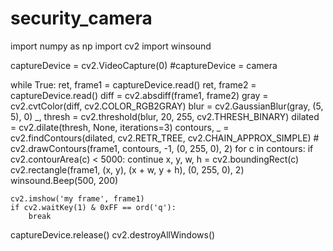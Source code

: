 # security_camera
import numpy as np
import cv2
import winsound

captureDevice = cv2.VideoCapture(0) #captureDevice = camera

while True:
    ret, frame1 = captureDevice.read()
    ret, frame2 = captureDevice.read()
    diff = cv2.absdiff(frame1, frame2)
    gray = cv2.cvtColor(diff, cv2.COLOR_RGB2GRAY)
    blur = cv2.GaussianBlur(gray, (5, 5), 0)
    _, thresh = cv2.threshold(blur, 20, 255, cv2.THRESH_BINARY)
    dilated  = cv2.dilate(thresh, None, iterations=3)
    contours, _ = cv2.findContours(dilated, cv2.RETR_TREE, cv2.CHAIN_APPROX_SIMPLE)
    # cv2.drawContours(frame1, contours, -1, (0, 255, 0), 2)
    for c in contours:
        if cv2.contourArea(c) < 5000:
            continue
        x, y, w, h = cv2.boundingRect(c)
        cv2.rectangle(frame1, (x, y), (x + w, y + h), (0, 255, 0), 2)
        winsound.Beep(500, 200)

    cv2.imshow('my frame', frame1)
    if cv2.waitKey(1) & 0xFF == ord('q'):
        break

captureDevice.release()
cv2.destroyAllWindows()

